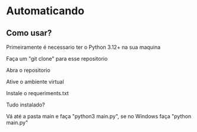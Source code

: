 # Automaticando

## Como usar?
Primeiramente é necessario ter o Python 3.12+ na sua maquina

Faça um "git clone" para esse repositorio

Abra o repositorio

Ative o ambiente virtual

Instale o requeriments.txt

Tudo instalado?

Vá até a pasta main e faça "python3 main.py", se no Windows faça "python main.py"